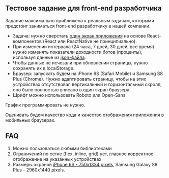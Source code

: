 ## Тестовое задание для front-end разработчика

Задание максимально приближена к реальным задачам, которыми предстоит заниматься front-end разработчику в нашей компании.

* Задача: нужно сверстать [один экран приложения](../frontend/layout_preview.png) на основе React-компонентов (React или ReactNative не принципиально).
* При изменении интервала (24 часа, 7 дней, 30 дней, все время) нужно изменять показатели доходности ботов (проценты), используя данные из [json-файла](../frontend/src).
* Чтобы данные не исчезали при обновлении страницы, нужно сохранять их в localStorage.
* Браузер: запускать будем на iPhone 6S (Safari Mobile) и Samsung S8 Plus (Chrome). Нужно адаптировать страницу, чтобы на этих устройствах отсутствовал вертикальный и горизонтальный скролл, оно было полностью вписано в один экран браузера.
* Шрифт можно использовать Roboto или Open-Sans

График программировать не нужно.

Оценивать будем качество кода и качество отображения приложения в мобильных браузерах.


## FAQ
1) Можно пользоваться любыми библиотеками
2) Ограничений по сетке (flex, inline, grid) нет, главное корректное отображение на указанных устройствах
3) Размеры экранов [iPhone 6S - 750x1334 pixels](https://developer.apple.com/library/archive/documentation/DeviceInformation/Reference/iOSDeviceCompatibility/Displays/Displays.html), Samsung Galaxy S8 Plus - 2960x1440 pixels.
